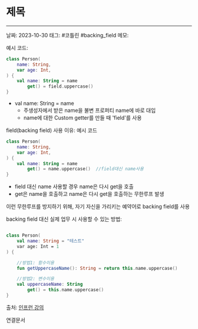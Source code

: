 # 제목
---

날짜: 2023-10-30
태그: #코틀린 #backing_field
메모:

예시 코드:
```kotlin
class Person(
	name: String,
	var age: Int,
) {
	val name: String = name
		get() = field.uppercase() 
}
```
- val name: String = name
	- 주생성자에서 받은 name을 불변 프로퍼티 name에 바로 대입
	- name에 대한 Custom getter를 만들 때 'field'를 사용


field(backing field) 사용 이유:
예시 코드
```kotlin
class Person(
	name: String,
	var age: Int,
) {
	val name: String = name
		get() = name.uppercase()  //field대신 name사용
}
```
- field 대신 name 사용할 경우 name은 다시 get을 호출
- get은 name을 호출하고 name은 다시 get을 호출하는 무한루프 발생

이런 무한루프를 방지하기 위해, 자기 자신을 가리키는 예약어로 backing field를 사용

backing field 대신 실제 업무 시 사용할 수 있는 방법:
```kotlin

class Person(
	val name: String = "테스트"
	var age: Int = 1
) {

	//방법1: 함수이용
	fun getUppercaseName(): String = return this.name.uppercase()

	//방법2: 변수이용
	val uppercaseName: String
		get() = this.name.uppercase()
}


```

출처:
[인프런 강의](https://www.inflearn.com/course/lecture?tab=curriculum&courseSlug=java-to-kotlin&unitId=110623)

연결문서
